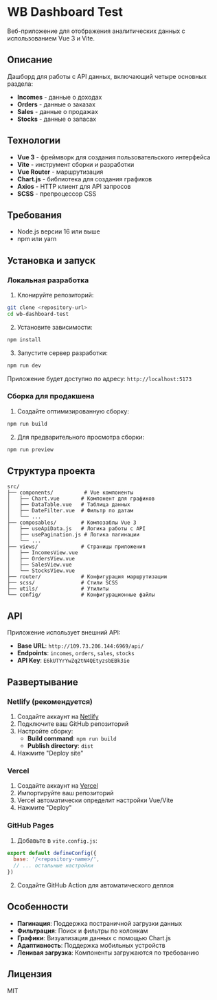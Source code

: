 # WB Dashboard Test

Веб-приложение для отображения аналитических данных с использованием Vue 3 и Vite.

## Описание

Дашборд для работы с API данных, включающий четыре основных раздела:
- **Incomes** - данные о доходах
- **Orders** - данные о заказах  
- **Sales** - данные о продажах
- **Stocks** - данные о запасах

## Технологии

- **Vue 3** - фреймворк для создания пользовательского интерфейса
- **Vite** - инструмент сборки и разработки
- **Vue Router** - маршрутизация
- **Chart.js** - библиотека для создания графиков
- **Axios** - HTTP клиент для API запросов
- **SCSS** - препроцессор CSS

## Требования

- Node.js версии 16 или выше
- npm или yarn

## Установка и запуск

### Локальная разработка

1. Клонируйте репозиторий:
```bash
git clone <repository-url>
cd wb-dashboard-test
```

2. Установите зависимости:
```bash
npm install
```

3. Запустите сервер разработки:
```bash
npm run dev
```

Приложение будет доступно по адресу: `http://localhost:5173`

### Сборка для продакшена

1. Создайте оптимизированную сборку:
```bash
npm run build
```

2. Для предварительного просмотра сборки:
```bash
npm run preview
```

## Структура проекта

```
src/
├── components/          # Vue компоненты
│   ├── Chart.vue       # Компонент для графиков
│   ├── DataTable.vue   # Таблица данных
│   ├── DateFilter.vue  # Фильтр по датам
│   └── ...
├── composables/        # Композаблы Vue 3
│   ├── useApiData.js   # Логика работы с API
│   ├── usePagination.js # Логика пагинации
│   └── ...
├── views/              # Страницы приложения
│   ├── IncomesView.vue
│   ├── OrdersView.vue
│   ├── SalesView.vue
│   └── StocksView.vue
├── router/             # Конфигурация маршрутизации
├── scss/               # Стили SCSS
├── utils/              # Утилиты
└── config/             # Конфигурационные файлы
```

## API

Приложение использует внешний API:
- **Base URL**: `http://109.73.206.144:6969/api/`
- **Endpoints**: `incomes`, `orders`, `sales`, `stocks`
- **API Key**: `E6kUTYrYwZq2tN4QEtyzsbEBk3ie`

## Развертывание

### Netlify (рекомендуется)

1. Создайте аккаунт на [Netlify](https://netlify.com)
2. Подключите ваш GitHub репозиторий
3. Настройте сборку:
   - **Build command**: `npm run build`
   - **Publish directory**: `dist`
4. Нажмите "Deploy site"

### Vercel

1. Создайте аккаунт на [Vercel](https://vercel.com)
2. Импортируйте ваш репозиторий
3. Vercel автоматически определит настройки Vue/Vite
4. Нажмите "Deploy"

### GitHub Pages

1. Добавьте в `vite.config.js`:
```javascript
export default defineConfig({
  base: '/<repository-name>/',
  // ... остальные настройки
})
```

2. Создайте GitHub Action для автоматического деплоя

## Особенности

- **Пагинация**: Поддержка постраничной загрузки данных
- **Фильтрация**: Поиск и фильтры по колонкам
- **Графики**: Визуализация данных с помощью Chart.js
- **Адаптивность**: Поддержка мобильных устройств
- **Ленивая загрузка**: Компоненты загружаются по требованию

## Лицензия

MIT
